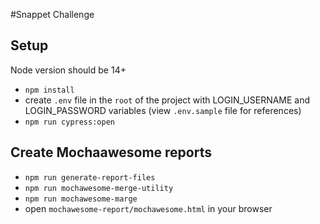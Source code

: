 #Snappet Challenge

## Setup
Node version should be 14+

- ``npm install``
- create ``.env`` file in the ``root`` of the project with LOGIN_USERNAME and LOGIN_PASSWORD variables (view ``.env.sample`` file for references)
- ``npm run cypress:open``

## Create Mochaawesome reports

- ``npm run generate-report-files``
- ``npm run mochawesome-merge-utility``
- ``npm run mochawesome-marge``
- open ``mochawesome-report/mochawesome.html`` in your browser
